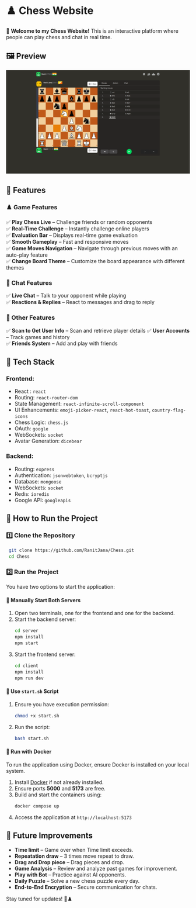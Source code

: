 # **♟️ Chess Website**

🚀 **Welcome to my Chess Website!** This is an interactive platform where people can play chess and chat in real time.

## **🖼️ Preview**

<img src="images/4.png" width="1000">

## **🌟 Features**

### **♟️ Game Features**

✅ **Play Chess Live** – Challenge friends or random opponents  
✅ **Real-Time Challenge** – Instantly challenge online players  
✅ **Evaluation Bar** – Displays real-time game evaluation  
✅ **Smooth Gameplay** – Fast and responsive moves  
✅ **Game Moves Navigation** – Navigate through previous moves with an auto-play feature  
✅ **Change Board Theme** – Customize the board appearance with different themes

### **💬 Chat Features**

✅ **Live Chat** – Talk to your opponent while playing  
✅ **Reactions & Replies** – React to messages and drag to reply

### **👤 Other Features**

✅ **Scan to Get User Info** – Scan and retrieve player details
✅ **User Accounts** – Track games and history  
✅ **Friends System** – Add and play with friends

## **🥧 Tech Stack**

### **Frontend:**

- React : `react`
- Routing: `react-router-dom`
- State Management: `react-infinite-scroll-component`
- UI Enhancements: `emoji-picker-react`, `react-hot-toast`, `country-flag-icons`
- Chess Logic: `chess.js`
- OAuth: `google`
- WebSockets: `socket`
- Avatar Generation: `dicebear`

### **Backend:**

- Routing: `express`
- Authentication: `jsonwebtoken`, `bcryptjs`
- Database: `mongoose`
- WebSockets: `socket`
- Redis: `ioredis`
- Google API: `googleapis`

## **📌 How to Run the Project**

### **1️⃣ Clone the Repository**

```sh
 git clone https://github.com/RanitJana/Chess.git
 cd Chess
```

### **2️⃣ Run the Project**

You have two options to start the application:

#### **🔹 Manually Start Both Servers**

1. Open two terminals, one for the frontend and one for the backend.
2. Start the backend server:
   ```sh
   cd server
   npm install
   npm start
   ```
3. Start the frontend server:
   ```sh
   cd client
   npm install
   npm run dev
   ```

#### **🔹 Use `start.sh` Script**

1. Ensure you have execution permission:
   ```sh
   chmod +x start.sh
   ```
2. Run the script:
   ```sh
   bash start.sh
   ```

#### **🔹 Run with Docker**

To run the application using Docker, ensure Docker is installed on your local system.

1. Install [Docker](https://www.docker.com/) if not already installed.
2. Ensure ports **5000** and **5173** are free.
3. Build and start the containers using:
   ```sh
   docker compose up
   ```
4. Access the application at `http://localhost:5173`

## **🔮 Future Improvements**
- **Time limit** – Game over when Time limit exceeds.
- **Repeatation draw** – 3  times move repeat to draw.
- **Drag and Drop piece** – Drag pieces and drop.
- **Game Analysis** – Review and analyze past games for improvement.
- **Play with Bot** – Practice against AI opponents.
- **Daily Puzzle** – Solve a new chess puzzle every day.
- **End-to-End Encryption** – Secure communication for chats.

Stay tuned for updates! 🚀♟️